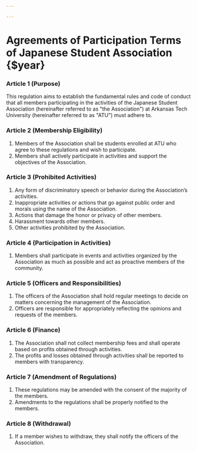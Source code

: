 ```yaml
---

---
```


# Agreements of Participation Terms of Japanese Student Association {$year}

### Article 1 (Purpose)

This regulation aims to establish the fundamental rules and code of conduct that all members participating in the activities of the Japanese Student Association (hereinafter referred to as "the Association") at Arkansas Tech University (hereinafter referred to as "ATU") must adhere to.

### Article 2 (Membership Eligibility)
1. Members of the Association shall be students enrolled at ATU who agree to these regulations and wish to participate.
2. Members shall actively participate in activities and support the objectives of the Association.

### Article 3 (Prohibited Activities)
1. Any form of discriminatory speech or behavior during the Association’s activities.
2. Inappropriate activities or actions that go against public order and morals using the name of the Association.
3. Actions that damage the honor or privacy of other members.
4. Harassment towards other members.
5. Other activities prohibited by the Association.

### Article 4 (Participation in Activities)
1. Members shall participate in events and activities organized by the Association as much as possible and act as proactive members of the community.

### Article 5 (Officers and Responsibilities)
1. The officers of the Association shall hold regular meetings to decide on matters concerning the management of the Association.
2. Officers are responsible for appropriately reflecting the opinions and requests of the members.

### Article 6 (Finance)
1. The Association shall not collect membership fees and shall operate based on profits obtained through activities.
2. The profits and losses obtained through activities shall be reported to members with transparency.

### Article 7 (Amendment of Regulations)
1. These regulations may be amended with the consent of the majority of the members.
2. Amendments to the regulations shall be properly notified to the members.

### Article 8 (Withdrawal)
1. If a member wishes to withdraw, they shall notify the officers of the Association.